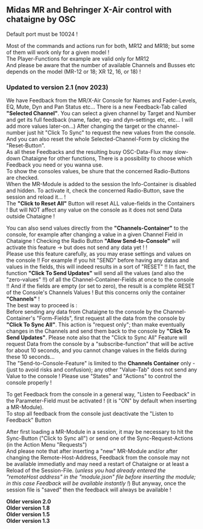 ## Midas MR and Behringer X-Air control with chataigne by OSC
Default port must be 10024 !

Most of the commands and actions run for both, MR12 and MR18; but some of them will work only for a given model !   
The Player-Functions for example are valid only for MR12   
And please be aware that the number of available Channels and Busses etc depends on the model (MR-12 or 18; XR 12, 16, or 18) !

### Updated to version 2.1  (nov 2023)
We have Feedback from the MR/X-Air Console for Names and Fader-Levels, EQ, Mute, Dyn and Pan Status etc... 
There is a new Feedback-Tab called **"Selected Channel"**. You can select a given channel by Target and Number and get its full feedback (name, fader, eq- and dyn-settings etc, etc... I will add more values later-on...) After changing the target or the channel-number just hit "Click To Sync" to request the new values from the console. And you can also reset the whole Selected-Channel-Form by clicking the "Reset-Button".   
As all these Feedbacks and the resulting busy OSC-Data-Flux may slow-down Chataigne for other functions, There is a possibility to choose which Feedback you need or you wanna use.   
To show the consoles values, be shure that the concerned Radio-Buttons are checked.     
When the MR-Module is added to the session the Info-Container is disabled and hidden. To activate it, check the concerned Radio-Button, save the session and reload it... !   
The **"Click to Reset All"** Button will reset ALL value-fields in the Containers ! But will NOT affect any value on the console as it does not send Data outside Chataigne !  

You can also send values directly from the **"Channels-Container"** to the console, for example after changing a value in a given Channel Field in Chataigne ! Checking the Radio Button **"Allow Send-to-Console"** will activate this feature -> but does not send any data yet ! !   
Please use this feature carefully, as you may erase settings and values on the console !!  For example if you hit "SEND" before having any datas and values in the fields, this will indeed results in a sort of "RESET" !! In fact, the function **"Click To Send Updates"** will send all the values (and also the "zero-values" !!) of all the Channel-Container-Fields at once to the console !! And if the fields are empty (or set to zero), the result is a complète RESET of the Console's Channels Values !
But this concerns only the container **"Channels"** !       
The best way to proceed is :  
Before sending any data from Chataigne to the console by the Channel-Container's "Form-Fields", first request all the data from the console by **"Click To Sync All"**. This action is "request only"; than make eventually changes in the Channels and send them back to the console by **"Click To Send Updates"**.
Please note also that the "Click to Sync All" Feature will request Data from the console by a "subscribe-function" that will be active for about 10 seconds, and you cannot change values in the fields during these 10 seconds...   
The "Send-to-Console-Feature" is limited to the **Channels Container** only - (just to avoid risks and confusion); any other "Value-Tab" does not send any Value to the console !
Please use "States" and "Actions" to control the console properly !

To get Feedback from the console in a general way, "Listen to Feedback" in the Parameter-Field must be activated ! (it is "ON" by default when inserting a MR-Module).   
To stop all feedback from the console just deactivate the "Listen to Feedback" Button  
   
After first loading a MR-Module in a session, it may be necessary to hit the Sync-Button ("Click to Sync all") or send one of the Sync-Request-Actions (in the Action Menu "Requests")  
And please note that after  inserting a "new" MR-Module and/or after changing the Remote-Host-Address, Feedback from the console may not be available immediatly and may need a restart of Chataigne or at least a Reload of the Session-File. 
(*unless you had already entered the "remoteHost address" in the "module.json" file before inserting the module; in this case Feedback will be available instantly !*) But anyway, once the session file is "saved" then the feedback will always be available !   

**Older version 2.0**    
**Older version 1.8**  
**Older version 1.5**  
**Older version 1.3**

